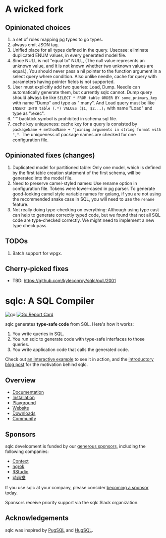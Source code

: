 # A wicked fork

## Opinionated choices
1. a set of rules mapping pg types to go types.
2. always emit JSON tag.
3. Unified place for all types defined in the query. 
   Usecase: eliminate duplicated ENUM values, in every generated model file.
4. Since NULL is not “equal to” NULL, (The null value represents an unknown
   value, and it is not known whether two unknown values are equal.), You should never pass
   a nil pointer to the function argument in a select query where condition.
   Also unlike needle, cache for query with parameters having pointer fields is not supported.
5. User must explicitly add two queries: Load, Dump. Needle can automatically generate them,
   but currently sqlc cannot. Dump query should always be like 
   `SELECT * FROM table ORDER BY some_primary_key` with name "Dump" and type as ":many". 
   And Load query must be like `INSERT INTO table (.*) VALUES ($1, $2...);` with name "Load"
   and type as ":exec".
6. "\`" backtick symbol is prohibited in schema.sql file.
7. cache key uniqueness: cache key for a query is consisted by
   `packageName + methodName + "joining arguments in string format with ","`.
   The uniqueness of package names are checked for one configuration file.

## Opinionated fixes (changes)
1. Duplicated model for partitioned table:
   Only one model, which is defined by the first table creation statement of the first
   schema, will be generated into the model file.
2. Need to preserve camel-styled names: Use rename option in configuration file.
   Tokens were lower-cased in pg parser. To generate good-looking camel style
   variable names for golang, if you are not using the recommended snake case in SQL, you will
   need to use the `rename` feature.
3. Not really doing type-checking on everything:
   Although using type cast can help to generate correctly typed code, but we found that not
   all SQL code are type-checked correctly. We might need to implement a new type check pass.

## TODOs
1. Batch support for wpgx.

## Cherry-picked fixes
+ TBD: https://github.com/kyleconroy/sqlc/pull/2001

# sqlc: A SQL Compiler

![go](https://github.com/kyleconroy/sqlc/workflows/go/badge.svg)
[![Go Report Card](https://goreportcard.com/badge/github.com/kyleconroy/sqlc)](https://goreportcard.com/report/github.com/kyleconroy/sqlc)

sqlc generates **type-safe code** from SQL. Here's how it works:

1. You write queries in SQL.
1. You run sqlc to generate code with type-safe interfaces to those queries.
1. You write application code that calls the generated code.

Check out [an interactive example](https://play.sqlc.dev/) to see it in action, and the [introductory blog post](https://conroy.org/introducing-sqlc) for the motivation behind sqlc.

## Overview

- [Documentation](https://docs.sqlc.dev)
- [Installation](https://docs.sqlc.dev/en/latest/overview/install.html)
- [Playground](https://play.sqlc.dev)
- [Website](https://sqlc.dev)
- [Downloads](https://downloads.sqlc.dev/)
- [Community](https://discord.gg/EcXzGe5SEs)

## Sponsors

sqlc development is funded by our [generous
sponsors](https://github.com/sponsors/kyleconroy), including the following
companies:

- [Context](https://context.app)
- [ngrok](https://ngrok.com)
- [RStudio](https://www.rstudio.com/)
- [時雨堂](https://shiguredo.jp/)

If you use sqlc at your company, please consider [becoming a
sponsor](https://github.com/sponsors/kyleconroy) today.

Sponsors receive priority support via the sqlc Slack organization.

## Acknowledgements

sqlc was inspired by [PugSQL](https://pugsql.org/) and
[HugSQL](https://www.hugsql.org/).
